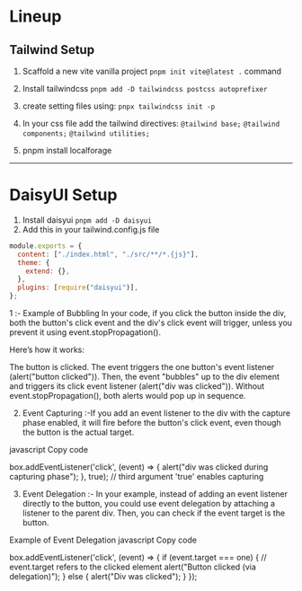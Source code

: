 # Lineup

## Tailwind Setup

1. Scaffold a new vite vanilla project `pnpm init vite@latest .` command
2. Install tailwindcss
   `pnpm add -D tailwindcss postcss autoprefixer`

3. create setting files
   using: `pnpx tailwindcss init -p`

4. In your css file add the tailwind directives:
   `@tailwind base;` `@tailwind components;` `@tailwind utilities;`

5. pnpm install localforage

---

# DaisyUI Setup

1. Install daisyui
   `pnpm add -D daisyui`
2. Add this in your tailwind.config.js file

```js
module.exports = {
  content: ["./index.html", "./src/**/*.{js}"],
  theme: {
    extend: {},
  },
  plugins: [require("daisyui")],
};
```

1 :-
Example of Bubbling
In your code, if you click the button inside the div, both the button's click event and the div's click event will trigger, unless you prevent it using event.stopPropagation().

Here’s how it works:

The button is clicked.
The event triggers the one button's event listener (alert("button clicked")).
Then, the event "bubbles" up to the div element and triggers its click event listener (alert("div was clicked")).
Without event.stopPropagation(), both alerts would pop up in sequence.

2. Event Capturing :-If you add an event listener to the div with the capture phase enabled, it will fire before the button's click event, even though the button is the actual target.

javascript
Copy code

box.addEventListener('click', (event) => {
alert("div was clicked during capturing phase");
}, true); // third argument 'true' enables capturing

3. Event Delegation :- In your example, instead of adding an event listener directly to the button, you could use event delegation by attaching a listener to the parent div. Then, you can check if the event target is the button.

Example of Event Delegation
javascript
Copy code

box.addEventListener('click', (event) => {
if (event.target === one) { // event.target refers to the clicked element
alert("Button clicked (via delegation)");
} else {
alert("Div was clicked");
}
});
